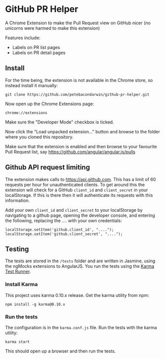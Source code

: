 # GitHub PR Helper

A Chrome Extension to make the Pull Request view on GitHub nicer
(no unicorns were harmed to make this extension)

Features include:
- Labels on PR list pages
- Labels on PR detail pages

## Install
For the time being, the extension is not available in the Chrome store, so instead install it
manually:

```
git clone https://github.com/petebacondarwin/github-pr-helper.git
```

Now open up the Chrome Extensions page:

```
chrome://extensions
```

Make sure the "Developer Mode" checkbox is ticked.

Now click the "Load unpacked extension..." button and browse to the folder where you cloned this
repository.

Make sure that the extension is enabled and then browse to your favourite Pull Request list, say
https://github.com/angular/angular.js/pulls

## Github API request limiting
The extension makes calls to https://api.github.com.  This has a limit of 60 requests per hour for
unauthenticated clients.  To get around this the extension will check for a GitHub `client_id` and
`client_secret` in your localStorage.  If this is there then it will authenticate its requests with
this information.

Add your own `client_id` and `client_secret` to your localStorage by navigating to a github page,
opening the developer console, and entering the following, replacing the .... with your own
credentials:

```
localStorage.setItem('github.client_id', "....");
localStorage.setItem('github.client_secret', "....");
```

## Testing
The tests are stored in the `/tests` folder and are written in Jasmine, using the ngMocks extensions
to AngularJS.  You run the tests using the [Karma Test Runner](http://karma-runner.github.io/0.10/).

### Install Karma
This project uses karma 0.10.x release. Get the karma utility from npm:

```
npm install -g karma@0.10.x
```
### Run the tests
The configuration is in the `karma.conf.js` file.  Run the tests with the karma utility:

```
karma start
```

This should open up a browser and then run the tests.